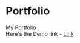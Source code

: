 # Portfolio 
My Portfolio <br>
Here's the Demo link - <a href="https://sankalpmtellur.github.io/Portfolio-1/">Link</a>
